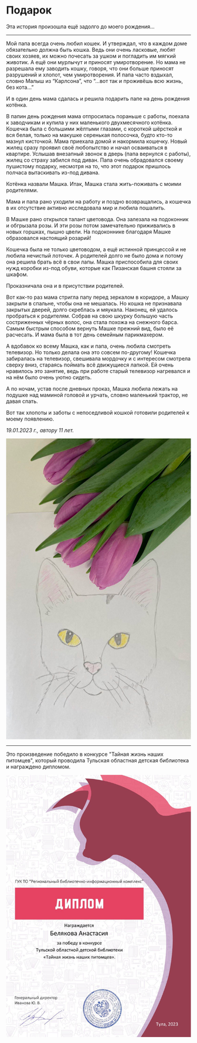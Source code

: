 # Подарок

Эта история произошла ещё задолго до моего рождения…

***

Мой папа всегда очень любил кошек. И утверждал, что в каждом доме обязательно должна быть кошка. Ведь они очень ласковые, любят своих хозяев, их можно почесать за ушком и погладить им мягкий животик. А ещё они мурлычут и приносят умиротворение. Но мама не разрешала ему заводить кошку, говоря, что они больше приносят разрушений и хлопот, чем умиротворения. И папа часто вздыхал, словно Малыш из “Карлсона”, что “...вот так и проживёшь всю жизнь, без кота…”

И в один день мама сдалась и решила подарить папе на день рождения котёнка.

В папин день рождения мама отпросилась пораньше с работы, поехала к заводчикам и купила у них маленького двухмесячного котёнка. Кошечка была с большими жёлтыми глазами, с короткой шёрсткой и вся белая, только на макушке серенькая полосочка, будто кто-то мазнул кисточкой.
Мама приехала домой и накормила кошечку. Новый жилец сразу проявил своё любопытство и начал осваиваться в квартире. Услышав внезапный звонок в дверь (папа вернулся с работы), жилец со страху забился под диван. Папа очень обрадовался своему пушистому подарку, несмотря на то, что этот подарок пришлось полчаса вытаскивать из-под дивана.

Котёнка назвали Машка. Итак, Машка стала жить-поживать с моими родителями.

Мама и папа рано уходили на работу и поздно возвращались, а кошечка в их отсутствие активно исследовала мир и любила пошалить.

В Машке рано открылся талант цветовода. Она залезала на подоконник и обгрызала розы. И эти розы потом замечательно приживались в новых горшках, пышно цвели. На подоконнике благодаря Машке образовался настоящий розарий!

Кошечка была не только цветоводом, а ещё истинной принцессой и не любила нечистый лоточек. А родителей долго не было дома и потому она решила брать всё в свои лапы. Машка приспособила для своих нужд коробки из-под обуви, которые как Пизанская башня стояли за шкафом.

Проказничала она и в присутствии родителей.

Вот как-то раз мама стригла папу перед зеркалом в коридоре, а Машку закрыли в спальне, чтобы она не мешалась. Но кошка не признавала закрытых дверей, долго скреблась и мяукала. Наконец, ей удалось пробраться к родителям. Собрав на свою шкурку большую часть состриженных чёрных волос, она стала похожа на снежного барса. Самым быстрым способом вернуть Машке прежний вид, было её расчесать. И мама была в тот день семейным парикмахером.

А вдобавок ко всему Машка, как и папа, очень любила смотреть телевизор. Но только делала она это совсем по-другому! Кошечка забиралась на телевизор, свешивала мордочку и с интересом смотрела сверху вниз, стараясь поймать всё движущиеся лапкой. Ей очень нравилось это занятие, ведь при работе старый телевизор нагревался и на нём было очень уютно сидеть.

А по ночам, устав после дневных проказ, Машка любила лежать на подушке над маминой головой и урчать, словно маленький трактор, не давая спать.

Вот так хлопоты и заботы с непоседливой кошкой готовили родителей к моему появлению.

*19.01.2023 г., автору 11 лет.*

![Кошка Машка](../images/present-mashka.jpg)

***

Это произведение победило в конкурсе "Тайная жизнь наших питомцев", который проводила Тульская областная детская библиотека и награждено дипломом.

![Диплом Тайная жизнь наших питомцев](../images/gramota-secret-life-of-our-pets.jpg)